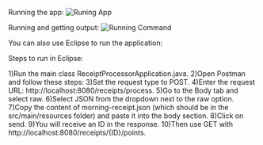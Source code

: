 Running the app:
![Runing App](https://github.com/user-attachments/assets/084f92c9-c6ed-4c4f-b959-25b9e5a58244)

Running and getting output:
![Running Command](https://github.com/user-attachments/assets/475e13bb-6bd6-4ea9-8300-c6a3cbf1a62b)

You can also use Eclipse to run the application:

Steps to run in Eclipse:

1)Run the main class ReceiptProcessorApplication.java.
2)Open Postman and follow these steps:
3)Set the request type to POST.
4)Enter the request URL: http://localhost:8080/receipts/process.
5)Go to the Body tab and select raw.
6)Select JSON from the dropdown next to the raw option.
7)Copy the content of morning-receipt.json (which should be in the src/main/resources folder) and paste it into the body section.
8)Click on send.
9)You will receive an ID in the response.
10)Then use GET with http://localhost:8080/receipts/{ID}/points.

